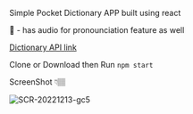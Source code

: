 Simple Pocket Dictionary APP built using react

🍺 - has audio for pronounciation feature as well

[Dictionary API link](https://dictionaryapi.dev/)

Clone or Download then Run `npm start`

ScreenShot 👇🏽

![SCR-20221213-gc5](https://user-images.githubusercontent.com/20181642/207240891-202157ee-1873-4dd1-9ff1-f84b4d05bdf9.png)
